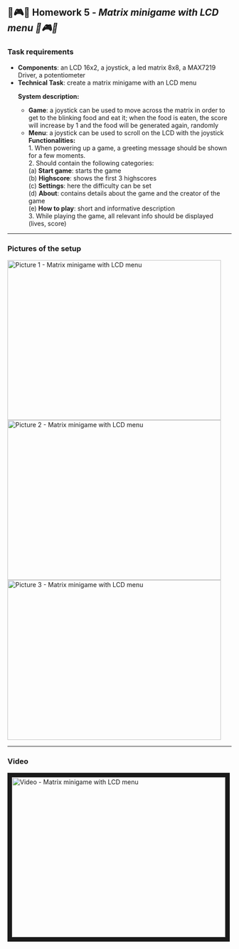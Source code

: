 ## :snake::video_game::red_circle: Homework 5 - <i> Matrix minigame with LCD menu :snake::video_game::red_circle: </i>
  
  ### Task requirements
  
<ul>
  <li><b>Components</b>: an LCD 16x2, a joystick, a led matrix 8x8, a MAX7219 Driver, a potentiometer</li>
  <li><b>Technical Task</b>: create a matrix minigame with an LCD menu
  
  **System description:**
   - **Game**: a joystick can be used to move across the matrix in order to get to the blinking food and eat it; when the food is eaten, the score will increase by 1 and the food will be generated again, randomly
   - **Menu**: a joystick can be used to scroll on the LCD with the joystick
    <br>
    **Functionalities:** <br>
    1. When powering up a game, a greeting message should be shown for a few moments. <br>
    2. Should contain the following categories: <br>
      (a) **Start game**: starts the game <br>
      (b) **Highscore**: shows the first 3 highscores <br>
      (c) **Settings**: here the difficulty can be set <br>
      (d) **About**: contains details about the game and the creator of the game <br>
      (e) **How to play**: short and informative description <br>
    3. While playing the game, all relevant info should be displayed (lives, score) <br>
  </li>
</ul> 

  ---

  ### Pictures of the setup
  
  <img src ="https://i.imgur.com/jZFoK1Z.jpg" alt="Picture 1 - Matrix minigame with LCD menu" style="width: 480px; height: 360px;"/>
  <img src ="https://imgur.com/TweGm4n.jpg" alt="Picture 2 - Matrix minigame with LCD menu" style="width: 480px; height: 360px;"/>
  <img src ="https://i.imgur.com/48i0qy3.jpg" alt="Picture 3 - Matrix minigame with LCD menu" style="width: 480px; height: 360px;"/>
 
  ---
  ### Video
  <a href="https://www.youtube.com/watch?v=ohBLwzHHevQ&list=LL&index=1&ab_channel=AlinaVoiculescu" target="_blank"><img src="http://img.youtube.com/vi/ohBLwzHHevQ/0.jpg" alt="Video - Matrix minigame with LCD menu" width="480" height="360" border="10"></a>
